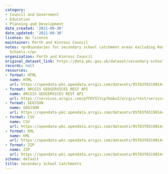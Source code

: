 ```yaml
---
category:
- Council and Government
- Education
- Planning and Development
date_created: '2021-09-30'
date_updated: '2021-09-30'
license: No licence
maintainer: Perth and Kinross Council
notes: <p>Boundaries for secondary school catchment areas excluding Roman Catholic
  Schools.</p>
organization: Perth and Kinross Council
original_dataset_link: https://data.pkc.gov.uk/dataset/secondary-school-catchments
records: null
resources:
- format: HTML
  name: HTML
  url: https://opendata-pkc.opendata.arcgis.com/datasets/95f83f651901440292a82ae2f737828d_0
- format: ARCGIS GEOSERVICES REST API
  name: ARCGIS GEOSERVICES REST API
  url: https://services.arcgis.com/pfFDYSlYcp7mabvZ/arcgis/rest/services/Secondary_School_Catchments/FeatureServer/0
- format: GEOJSON
  name: GEOJSON
  url: https://opendata-pkc.opendata.arcgis.com/datasets/95f83f651901440292a82ae2f737828d_0.geojson?outSR=%7B%22latestWkid%22%3A27700%2C%22wkid%22%3A27700%7D
- format: CSV
  name: CSV
  url: https://opendata-pkc.opendata.arcgis.com/datasets/95f83f651901440292a82ae2f737828d_0.csv?outSR=%7B%22latestWkid%22%3A27700%2C%22wkid%22%3A27700%7D
- format: KML
  name: KML
  url: https://opendata-pkc.opendata.arcgis.com/datasets/95f83f651901440292a82ae2f737828d_0.kml?outSR=%7B%22latestWkid%22%3A27700%2C%22wkid%22%3A27700%7D
- format: ZIP
  name: ZIP
  url: https://opendata-pkc.opendata.arcgis.com/datasets/95f83f651901440292a82ae2f737828d_0.zip?outSR=%7B%22latestWkid%22%3A27700%2C%22wkid%22%3A27700%7D
schema: default
title: Secondary School Catchments
---
```

